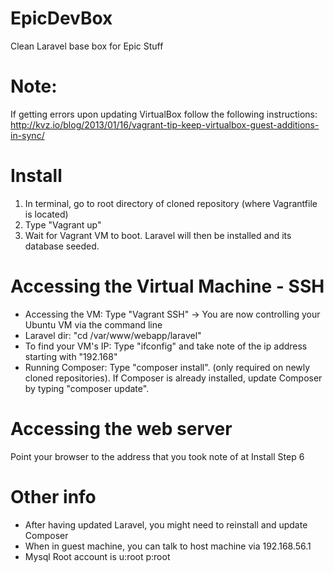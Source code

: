 EpicDevBox
==========

Clean Laravel base box for Epic Stuff

Note:
=====

If getting errors upon updating VirtualBox follow the following instructions:
http://kvz.io/blog/2013/01/16/vagrant-tip-keep-virtualbox-guest-additions-in-sync/


Install
=======

1. In terminal, go to root directory of cloned repository (where Vagrantfile is located)
2. Type "Vagrant up"
3. Wait for Vagrant VM to boot. Laravel will then be installed and its database seeded.

Accessing the Virtual Machine - SSH
===================================

- Accessing the VM: Type "Vagrant SSH" -> You are now controlling your Ubuntu VM via the command line
- Laravel dir: "cd /var/www/webapp/laravel"
- To find your VM's IP: Type "ifconfig" and take note of the ip address starting with "192.168"
- Running Composer: Type "composer install". (only required on newly cloned repositories). If Composer is already installed, update Composer by typing "composer update".

Accessing the web server
========================

Point your browser to the address that you took note of at Install Step 6


Other info
==========

- After having updated Laravel, you might need to reinstall and update Composer
- When in guest machine, you can talk to host machine via 192.168.56.1
- Mysql Root account is u:root p:root

